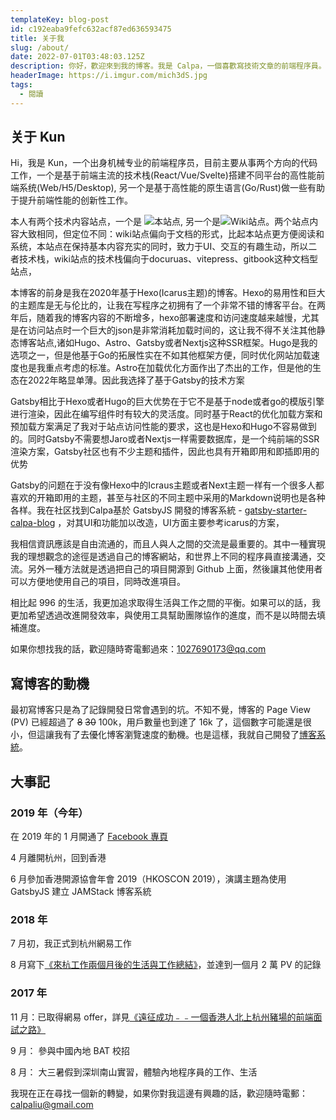 ```yaml
---
templateKey: blog-post
id: c192eaba9fefc632acf87ed636593475
title: 关于我
slug: /about/
date: 2022-07-01T03:48:03.125Z
description: 你好，歡迎來到我的博客。我是 Calpa，一個喜歡寫技術文章的前端程序員。
headerImage: https://i.imgur.com/mich3dS.jpg
tags:
  - 閱讀
---
```


## 关于 Kun

Hi，我是 Kun，一个出身机械专业的前端程序员，目前主要从事两个方向的代码工作，一个是基于前端主流的技术栈(React/Vue/Svelte)搭建不同平台的高性能前端系统(Web/H5/Desktop), 另一个是基于高性能的原生语言(Go/Rust)做一些有助于提升前端性能的创新性工作。

本人有两个技术内容站点，一个是 ![本站点](https://www.kunzhang.me), 另一个是![Wiki站点](https://wiki.kunzhang.me)。两个站点内容大致相同，但定位不同：wiki站点偏向于文档的形式，比起本站点更方便阅读和系统，本站点在保持基本内容充实的同时，致力于UI、交互的有趣生动，所以二者技术栈，wiki站点的技术栈偏向于docuruas、vitepress、gitbook这种文档型站点，

本博客的前身是我在2020年基于Hexo(Icarus主题)的博客。Hexo的易用性和巨大的主题库是无与伦比的，让我在写程序之初拥有了一个非常不错的博客平台。在两年后，随着我的博客内容的不断增多，hexo部署速度和访问速度越来越慢，尤其是在访问站点时一个巨大的json是非常消耗加载时间的，这让我不得不关注其他静态博客站点,诸如Hugo、Astro、Gatsby或者Nextjs这种SSR框架。Hugo是我的选项之一，但是他基于Go的拓展性实在不如其他框架方便，同时优化网站加载速度也是我重点考虑的标准。Astro在加载优化方面作出了杰出的工作，但是他的生态在2022年略显单薄。因此我选择了基于Gatsby的技术方案

Gatsby相比于Hexo或者Hugo的巨大优势在于它不是基于node或者go的模版引擎进行渲染，因此在编写组件时有较大的灵活度。同时基于React的优化加载方案和预加载方案满足了我对于站点访问性能的要求，这也是Hexo和Hugo不容易做到的。同时Gatsby不需要想Jaro或者Nextjs一样需要数据库，是一个纯前端的SSR渲染方案，Gatsby社区也有不少主题和插件，因此也具有开箱即用和即插即用的优势

Gatsby的问题在于没有像Hexo中的Icraus主题或者Next主题一样有一个很多人都喜欢的开箱即用的主题，甚至与社区的不同主题中采用的Markdown说明也是各种各样。我在社区找到Calpa基於 GatsbyJS 開發的博客系統 - [gatsby-starter-calpa-blog](https://github.com/calpa/gatsby-starter-calpa-blog) ，对其UI和功能加以改造，UI方面主要参考icarus的方案，

我相信資訊應該是自由流通的，而且人與人之間的交流是最重要的。其中一種實現我的理想觀念的途徑是透過自己的博客網站，和世界上不同的程序員直接溝通，交流。另外一種方法就是透過把自己的項目開源到 Github 上面，然後讓其他使用者可以方便地使用自己的項目，同時改進項目。

相比起 996 的生活，我更加追求取得生活與工作之間的平衡。如果可以的話，我更加希望透過改進開發效率，與使用工具幫助團隊協作的進度，而不是以時間去填補進度。

如果你想找我的話，歡迎隨時寄電郵過來：[1027690173@qq.com](mailto:1027690173@qq.com)

## 寫博客的動機

最初寫博客只是為了記錄開發日常會遇到的坑。不知不覺，博客的 Page View (PV) 已經超過了 ~~8~~ ~~30~~ 100k，用戶數量也到達了 16k 了，這個數字可能還是很小，但這讓我有了去優化博客瀏覽速度的動機。也是這樣，我就自己開發了[博客系統][2]。

## 大事記

### 2019 年（今年）

在 2019 年的 1 月開通了 [Facebook 專頁](https://www.facebook.com/calpablog/)

4 月離開杭州，回到香港

6 月參加香港開源協會年會 2019（HKOSCON 2019），演講主題為使用 GatsbyJS 建立 JAMStack 博客系統

### 2018 年

7 月初，我正式到杭州網易工作

8 月寫下[《來杭工作兩個月後的生活與工作總結》][3]，並達到一個月 2 萬 PV 的記錄

### 2017 年

11 月：已取得網易 offer，詳見[《遠征成功﹣﹣一個香港人北上杭州豬場的前端面試之路》][4]

9 月： 參與中國內地 BAT 校招

8 月： 大三暑假到深圳南山實習，體驗內地程序員的工作、生活

我現在正在尋找一個新的轉變，如果你對我這邊有興趣的話，歡迎隨時電郵：[calpaliu@gmail.com](mailto:calpaliu@gmail.com)

[1]: /2017/11/06/hackathon-summary
[2]: https://github.com/calpa/blog
[3]: /2018/08/19/summary-after-two-months-hang-zhou-life/
[4]: /2017/09/30/hang-zhou-interview-summary/
[5]: /2017/05/21/learn-javascript-in-six-steps/
